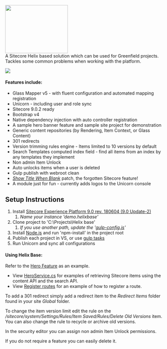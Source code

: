 <img src="https://nshackblog.files.wordpress.com/2017/02/helixbase1.png" height="154px" width="200px" /><br />
A Sitecore Helix based solution which can be used for Greenfield projects. Tackles some common problems when working with the platform.

[<img src="https://nshack31.visualstudio.com/_apis/public/build/definitions/8aa245ff-435a-46cb-97a0-3d6850ff680f/1/badge"/>](https://nshack31.visualstudio.com/Helix%20Base/_build/index?definitionId=1)

#### Features include:

* Glass Mapper v5 - with fluent configuration and automated mapping registration
* Unicorn - including user and role sync
* Sitecore 9.0.2 ready
* Bootstrap v4
* Native dependency injection with auto controller registration
* A sample hero banner feature and sample site project for demonstration
* Generic content repositories (by Rendering, Item Context, or Glass Content)
* 301 redirects
* Version trimming rules engine - Items limited to 10 versions by default
* Search Templates computed index field - find all items from an index by any templates they implement
* Non admin Item Unlock
* Auto unlocks items when a user is deleted
* Gulp publish with webroot clean
* <a href="https://jammykam.wordpress.com/2017/09/20/show-title-when-blank/">_Show Title When Blank_</a> patch, the forgotten Sitecore feature!
* A module just for fun - currently adds logos to the Unicorn console

## Setup Instructions
1. Install <a href="https://dev.sitecore.net/Downloads/Sitecore_Experience_Platform/90/Sitecore_Experience_Platform_90_Update2.aspx" target="_blank">Sitecore Experience Platform 9.0 rev. 180604 (9.0 Update-2)</a>
	1. _Name your instance 'demo.helixbase'_
2. Clone project to 'C:\Projects\Helix base'
	1. _If you use another path, update the '<a href="https://github.com/muso31/Helixbase/blob/master/gulp-config.js#L4">gulp-config.js</a>'_
3. Install <a href="https://nodejs.org/en/" target="_blank">Node.js</a> and run 'npm-install' in the project root
4. Publish each project in VS, or use <a href="https://github.com/muso31/Helixbase/blob/master/gulpfile.js#L85">gulp tasks</a>
5. Run Unicorn and sync all configurations

#### Using Helix Base:
Refer to the <a href="https://github.com/muso31/Helixbase/tree/master/src/Feature/Hero/code">Hero Feature</a> as an example.

* View <a href="https://github.com/muso31/Helixbase/blob/master/src/Feature/Hero/code/Services/HeroService.cs">HeroService.cs</a> for examples of retrieving Sitecore items using the content API and the search API.
* View <a href="https://github.com/muso31/Helixbase/blob/master/src/Feature/Hero/code/Routes/RegisterRoutes.cs">Register routes</a> for an example of how to register a route.

To add a 301 redirect simply add a redirect item to the _Redirect Items_ folder found in your site _Global_ folder.

To change the item version limit edit the rule on the _/sitecore/system/Settings/Rules/Item Saved/Rules/Delete Old Versions_ item. You can also change the rule to recycle or archive old versions. 

In the security editor you can assign non admin Item Unlock permissions.

If you do not require a feature you can easily delete it.